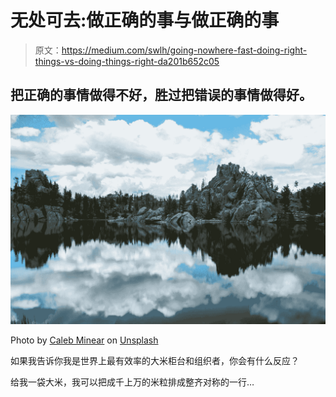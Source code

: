 # 无处可去:做正确的事与做正确的事

> 原文：<https://medium.com/swlh/going-nowhere-fast-doing-right-things-vs-doing-things-right-da201b652c05>

## 把正确的事情做得不好，胜过把错误的事情做得好。

![](img/f1dbe4e5f3e8cf4442f8b2767b8bbf54.png)

Photo by [Caleb Minear](https://unsplash.com/@calebminear?utm_source=medium&utm_medium=referral) on [Unsplash](https://unsplash.com?utm_source=medium&utm_medium=referral)

如果我告诉你我是世界上最有效率的大米柜台和组织者，你会有什么反应？

给我一袋大米，我可以把成千上万的米粒排成整齐对称的一行…